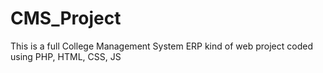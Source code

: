 # CMS_Project
 This is a full College Management System ERP kind of web project coded using PHP, HTML, CSS, JS
